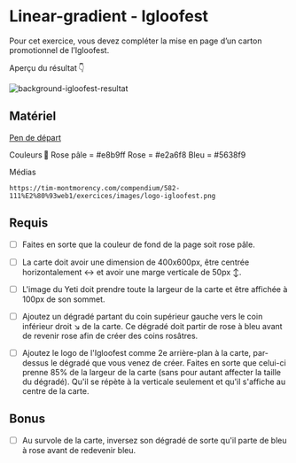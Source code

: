 # Linear-gradient - Igloofest
Pour cet exercice, vous devez compléter la mise en page d’un carton promotionnel de l’Igloofest.

Aperçu du résultat 👇

![background-igloofest-resultat](https://github.com/user-attachments/assets/23d23f3d-821e-4132-9583-3c95cb3f1570)


## Matériel

[Pen de départ](https://codepen.io/tim-momo/pen/poZZgQQ?editors=1100)

Couleurs 🎨
  Rose pâle = #e8b9ff
  Rose = #e2a6f8
  Bleu = #5638f9

  
Médias

`https://tim-montmorency.com/compendium/582-111%E2%80%93web1/exercices/images/logo-igloofest.png`
 
## Requis
* [ ] Faites en sorte que la couleur de fond de la page soit rose pâle.
* [ ] La carte doit avoir une dimension de 400x600px, être centrée horizontalement ↔️ et avoir une marge verticale de 50px ↕️.
* [ ] L'image du Yeti doit prendre toute la largeur de la carte et être affichée à 100px de son sommet.
* [ ] Ajoutez un dégradé partant du coin supérieur gauche vers le coin inférieur droit ↘️ de la carte. Ce dégradé doit partir de rose à bleu avant de revenir rose afin de créer des coins rosâtres.
* [ ] Ajoutez le logo de l'Igloofest comme 2e arrière-plan à la carte, par-dessus le dégradé que vous venez de créer. Faites en sorte que celui-ci prenne 85% de la largeur de la carte (sans pour autant affecter la taille du dégradé). Qu'il se répète à la verticale seulement et qu'il s'affiche au centre de la carte.


## Bonus
* [ ] Au survole de la carte, inversez son dégradé de sorte qu'il parte de bleu à rose avant de redevenir bleu.
